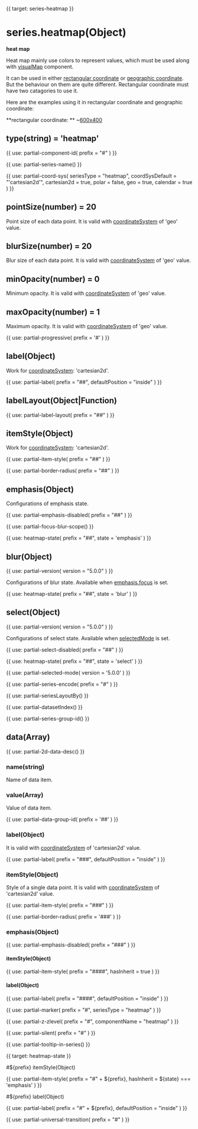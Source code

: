 
{{ target: series-heatmap }}

# series.heatmap(Object)

**heat map**

Heat map mainly use colors to represent values, which must be used along with [visualMap](~visualMap) component.

It can be used in either [rectangular coordinate](~grid) or [geographic coordinate](~geo). But the behaviour on them are quite different. Rectangular coordinate must have two catagories to use it.

Here are the examples using it in rectangular coordinate and geographic coordinate:

**rectangular coordinate: **
~[600x400](${galleryViewPath}heatmap-cartesian&edit=1&reset=1)

## type(string) = 'heatmap'

{{ use: partial-component-id(
    prefix = "#"
) }}

{{ use: partial-series-name() }}

{{ use: partial-coord-sys(
    seriesType = "heatmap",
    coordSysDefault = "'cartesian2d'",
    cartesian2d = true,
    polar = false,
    geo = true,
    calendar = true
) }}

## pointSize(number) = 20

Point size of each data point. It is valid with [coordinateSystem](~series-heatmap.coordinateSystem) of 'geo' value.

## blurSize(number) = 20

Blur size of each data point. It is valid with [coordinateSystem](~series-heatmap.coordinateSystem) of 'geo' value.

## minOpacity(number) = 0

Minimum opacity. It is valid with [coordinateSystem](~series-heatmap.coordinateSystem) of 'geo' value.

## maxOpacity(number) = 1

Maximum opacity. It is valid with [coordinateSystem](~series-heatmap.coordinateSystem) of 'geo' value.

{{ use: partial-progressive(
    prefix = '#'
) }}

## label(Object)

Work for [coordinateSystem](~series-heatmap.coordinateSystem): 'cartesian2d'.

{{ use: partial-label(
    prefix = "##",
    defaultPosition = "inside"
) }}

## labelLayout(Object|Function)

{{ use: partial-label-layout(
    prefix = "##"
) }}

## itemStyle(Object)

Work for [coordinateSystem](~series-heatmap.coordinateSystem): 'cartesian2d'.

{{ use: partial-item-style(
    prefix = "##"
) }}

{{ use: partial-border-radius(
    prefix = "##"
) }}

## emphasis(Object)

Configurations of emphasis state.

{{ use: partial-emphasis-disabled(
    prefix = "##"
) }}

{{ use: partial-focus-blur-scope() }}

{{ use: heatmap-state(
    prefix = "##",
    state = 'emphasis'
) }}

## blur(Object)

{{ use: partial-version(
    version = "5.0.0"
) }}

Configurations of blur state. Available when [emphasis.focus](~series-heatmap.emphasis.focus) is set.

{{ use: heatmap-state(
    prefix = "##",
    state = 'blur'
) }}

## select(Object)

{{ use: partial-version(
    version = "5.0.0"
) }}

Configurations of select state. Available when [selectedMode](~series-heatmap.selectedMode) is set.

{{ use: partial-select-disabled(
    prefix = "##"
) }}

{{ use: heatmap-state(
    prefix = "##",
    state = 'select'
) }}

{{ use: partial-selected-mode(
    version = '5.0.0'
) }}

{{ use: partial-series-encode(
    prefix = "#"
) }}

{{ use: partial-seriesLayoutBy() }}

{{ use: partial-datasetIndex() }}

{{ use: partial-series-group-id() }}

## data(Array)

{{ use: partial-2d-data-desc() }}

### name(string)

Name of data item.

### value(Array)

Value of data item.

{{ use: partial-data-group-id(
    prefix = '##'
) }}

### label(Object)

It is valid with [coordinateSystem](~series-heatmap.coordinateSystem) of 'cartesian2d' value.

{{ use: partial-label(
    prefix = "###",
    defaultPosition = "inside"
) }}

### itemStyle(Object)

Style of a single data point. It is valid with [coordinateSystem](~series-heatmap.coordinateSystem) of 'cartesian2d' value.

{{ use: partial-item-style(
    prefix = "###"
) }}

{{ use: partial-border-radius(
    prefix = '###'
) }}

### emphasis(Object)

{{ use: partial-emphasis-disabled(
    prefix = "###"
) }}

#### itemStyle(Object)

{{ use: partial-item-style(
    prefix = "####",
    hasInherit = true
) }}

#### label(Object)

{{ use: partial-label(
    prefix = "####",
    defaultPosition = "inside"
) }}

{{ use: partial-marker(
    prefix = "#",
    seriesType = "heatmap"
) }}

{{ use: partial-z-zlevel(
    prefix = "#",
    componentName = "heatmap"
) }}

{{ use: partial-silent(
    prefix = "#"
) }}

{{ use: partial-tooltip-in-series() }}



{{ target: heatmap-state }}

#${prefix} itemStyle(Object)

{{ use: partial-item-style(
    prefix = "#" + ${prefix},
    hasInherit = ${state} === 'emphasis'
) }}

#${prefix} label(Object)

{{ use: partial-label(
    prefix = "#" + ${prefix},
    defaultPosition = "inside"
) }}

{{ use: partial-universal-transition(
    prefix = "#"
) }}

